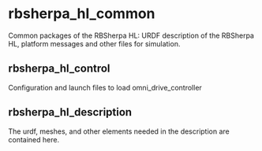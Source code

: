 # rbsherpa_hl_common
Common packages of the RBSherpa HL: URDF description of the RBSherpa HL, platform messages and other files for simulation.

<h2>rbsherpa_hl_control</h2>

Configuration and launch files to load omni_drive_controller

<h2>rbsherpa_hl_description</h2>

The urdf, meshes, and other elements needed in the description are contained here.
